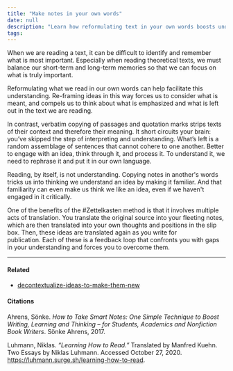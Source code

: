 ```yaml
---
title: "Make notes in your own words"
date: null
description: "Learn how reformulating text in your own words boosts understanding and memory, while copying notes hinders critical thinking, using the Zettelkasten method to deepen learning and writing skills."
tags:
---
```


When we are reading a text, it can be difficult to identify and remember what is most important. Especially when reading theoretical texts, we must balance our short-term and long-term memories so that we can focus on what is truly important.

Reformulating what we read in our own words can help facilitate this understanding. Re-framing ideas in this way forces us to consider what is meant, and compels us to think about what is emphasized and what is left out in the text we are reading.

In contrast, verbatim copying of passages and quotation marks strips texts of their context and therefore their meaning. It short circuits your brain: you’ve skipped the step of interpreting and understanding. What’s left is a random assemblage of sentences that cannot cohere to one another. Better to engage with an idea, think through it, and process it. To understand it, we need to rephrase it and put it in our own language.

Reading, by itself, is not understanding. Copying notes in another's words tricks us into thinking we understand an idea by making it familiar. And that familiarity can even make us think we like an idea, even if we haven't engaged in it critically.

One of the benefits of the #Zettelkasten method is that it involves multiple acts of translation. You translate the original source into your fleeting notes, which are then translated into your own thoughts and positions in the slip box. Then, these ideas are translated again as you write for publication. Each of these is a feedback loop that confronts you with gaps in your understanding and forces you to overcome them.

---

#### Related

- [decontextualize-ideas-to-make-them-new]()

#### Citations

Ahrens, Sönke. _How to Take Smart Notes: One Simple Technique to Boost Writing, Learning and Thinking – for Students, Academics and Nonfiction Book Writers_. Sönke Ahrens, 2017.

Luhmann, Niklas. _“Learning How to Read.”_ Translated by Manfred Kuehn. Two Essays by Niklas Luhmann. Accessed October 27, 2020. <https://luhmann.surge.sh/learning-how-to-read>.
